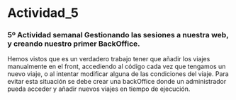 # Actividad_5
### 5º Actividad semanal Gestionando las sesiones a nuestra web, y creando nuestro primer BackOffice.

Hemos vistos que es un verdadero trabajo tener que añadir los viajes manualmente en el front, accediendo al código cada vez que tengamos un nuevo viaje, o al intentar modificar alguna de las condiciones del viaje. Para evitar esta situación se debe crear una backOffice donde un administrador pueda acceder y añadir nuevos viajes en tiempo de ejecución.
